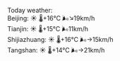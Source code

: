 Today weather:  
Beijing: ☀️ 🌡️+16°C 🌬️↘19km/h  
Tianjin: ☀️ 🌡️+15°C 🌬️11km/h  
Shijiazhuang: ☀️ 🌡️+16°C 🌬️→15km/h  
Tangshan: ☀️ 🌡️+14°C 🌬️→21km/h  

